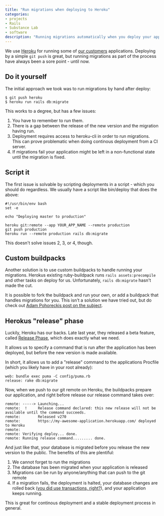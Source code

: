 ```yaml
---
title: "Run migrations when deploying to Heroku"
categories:
- projects
- Rails
- Substance Lab
- software
description: "Running migrations automatically when you deploy your application to Heroku is super helpful. Here's how to do it."
---
```


We use [Heroku](https://heroku.com) for running some of [our customers](https://substancelab.com/work) applications. Deploying by a simple `git push` is great, but running migrations as part of the process have always been a sore point - until now.

<!--more-->

## Do it yourself

The initial approach we took was to run migrations by hand after deploy:

    $ git push heroku
    $ heroku run rails db:migrate

This works to a degree, but has a few issues:

1. You have to remember to run them.
2. There is a gap between the release of the new version and the migration having run.
3. Deployment requires access to heroku-cli in order to run migrations. This can prove problematic when doing continous deployment from a CI server.
4. If migrations fail your application might be left in a non-functional state until the migration is fixed.

## Script it

The first issue is solvable by scripting deployments in a script - which you should do regardless. We usually have a script like bin/deploy that does the above:

    #!/usr/bin/env bash
    set -e

    echo "Deploying master to production"

    heroku git:remote --app YOUR_APP_NAME --remote production
    git push production
    heroku run --remote production rails db:migrate

This doesn't solve issues 2, 3, or 4, though.

## Custom buildpacks

Another solution is to use custom buildpacks to handle running your migrations. Herokus existing ruby-buildpack runs `rails assets:precompile` and other tasks on deploy for us. Unfortunately, `rails db:migrate` hasn't made the cut.

It is possible to fork the buildpack and run your own, or add a buildpack that handles migrations for you. This isn't a solution we have tried out, but do check out [Adam Pohoreckis post on the subject](http://gunpowderlabs.com/blog/automatically-run-migrations-when-deploying-to-heroku/).

## Herokus "release" phase

Luckily, Heroku has our backs. Late last year, they released a beta feature, called [Release Phase](https://devcenter.heroku.com/articles/release-phase), which does exactly what we need.

It allows us to specify a command that is run after the application has been deployed, but before the new version is made available.

In short, it allows us to add a "release" command to the applications Procfile (which you likely have in your root already):

    web: bundle exec puma -C config/puma.rb
    release: rake db:migrate

Now, when we push to our git remote on Heroku, the buildpacks prepare our application, and right before release our release command takes over:

    remote: -----> Launching...
    remote:  !     Release command declared: this new release will not be available until the command succeeds.
    remote:        Released v270
    remote:        https://my-awesome-application.herokuapp.com/ deployed to Heroku
    remote:
    remote: Verifying deploy... done.
    remote: Running release command......... done.

And just like that, your database is migrated before you release the new version to the public. The benefits of this are plentiful:

1. We cannot forget to run the migrations
2. The database has been migrated when your application is released
3. Migrations can be run by anyone/anything that can push to the git remote
4. If a migration fails, the deployment is halted, your database changes are rolled back ([you did use transactions, right?](https://devcenter.heroku.com/articles/release-phase#design-considerations)), and your application keeps running.

This is great for continous deployment and a stable deployment process in general.
